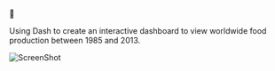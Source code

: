 :oden:

Using Dash to create an interactive dashboard to view worldwide food production between 1985 and 2013.

![ScreenShot](https://github.com/gracecmy/DASH-Food-Production/extras/ss.png?raw=true)
